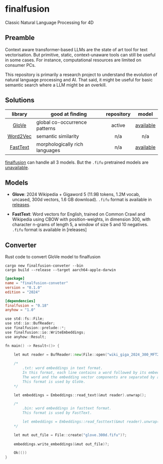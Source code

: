 # finalfusion
Classic Natural Language Processing for 4D

## Preamble

Context aware transformer-based LLMs are the state of art tool for text vectorisation. But primitive, static, context-unaware tools can still be useful in some cases. For instance, computational resources are limited on consumer PCs. 

This repository is primarily a research project to understand the evolution of natural language processing and AI. That said, it might be useful for basic semantic search where a LLM might be an overkill.

## Solutions

|library|good at finding|repository|model|
|:-:|-|:-:|:-:|
|[GloVe](https://nlp.stanford.edu/projects/glove/)|global co-occurrence patterns|active|[available](https://nlp.stanford.edu/projects/glove/)|
|[Word2Vec](https://code.google.com/archive/p/word2vec/)|semantic similarity|n/a|n/a|
|[FastText](https://fasttext.cc)|morphologically rich languages |n/a|[available](https://fasttext.cc/docs/en/crawl-vectors.html)|

[finalfusion](https://docs.rs/finalfusion/latest/finalfusion/) can handle all 3 models. But the `.fifu` pretrained models are [unavailable](https://finalfusion.github.io/pretrained).

## Models

* **Glove**: 2024 Wikipedia + Gigaword 5 (11.9B tokens, 1.2M vocab, uncased, 300d vectors, 1.6 GB download). `.fifu` format is available in [releases](https://github.com/miyako/finalfusion/releases/tag/glove.300d.fifu).

* **FastText**: Word vectors for English, trained on Common Crawl and Wikipedia using CBOW with position-weights, in dimension 300, with character n-grams of length 5, a window of size 5 and 10 negatives. `.fifu` format is available in [releases]

## Converter 

Rust code to convert GloVe model to finalfusion

```
cargo new finalfusion-conveter --bin
cargo build --release --target aarch64-apple-darwin
```

```toml
[package]
name = "finalfusion-conveter"
version = "0.1.0"
edition = "2024"

[dependencies]
finalfusion = "0.18"
anyhow = "1.0"
```

```go
use std::fs::File;
use std::io::BufReader;
use finalfusion::prelude::*;
use finalfusion::io::WriteEmbeddings;
use anyhow::Result;

fn main() -> Result<()> {
        
    let mut reader = BufReader::new(File::open("wiki_giga_2024_300_MFT20_vectors_seed_2024_alpha_0.75_eta_0.05_combined.txt").unwrap());

    /*
        .txt: word embeddings in text format.
        In this format, each line contains a word followed by its embedding.
        The word and the embedding vector components are separated by a space.
        This format is used by GloVe.
    */

    let embeddings = Embeddings::read_text(&mut reader).unwrap();

    /*
        .bin: word embeddings in fasttext format.
        This format is used by FastText.

        let embeddings = Embeddings::read_fasttext(&mut reader).unwrap();
    */

    let mut out_file = File::create("glove.300d.fifu")?;
    
    embeddings.write_embeddings(&mut out_file)?;

    Ok(())
}
```

